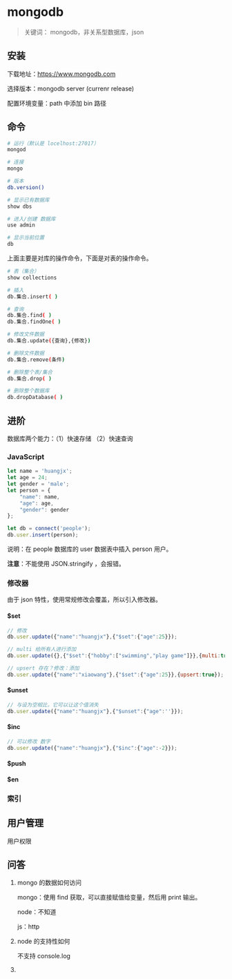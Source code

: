 # mongodb

> 关键词： mongodb，非关系型数据库，json

## 安装

下载地址：https://www.mongodb.com

选择版本：mongodb server (currenr release)

配置环境变量：path 中添加 bin 路径

## 命令

```bash
# 运行（默认是 locelhost:27017）
mongod

# 连接
mongo

# 版本
db.version()

# 显示已有数据库
show dbs

# 进入/创建 数据库
use admin

# 显示当前位置
db
```

上面主要是对库的操作命令，下面是对表的操作命令。

```bash
# 表（集合）
show collections

# 插入
db.集合.insert( )

# 查询
db.集合.find( )
db.集合.findOne( )

# 修改文件数据
db.集合.update({查询},{修改})

# 删除文件数据
db.集合.remove(条件)

# 删除整个表/集合
db.集合.drop( )

# 删除整个数据库
db.dropDatabase( )
```

## 进阶

数据库两个能力：（1）快速存储 （2）快速查询

### JavaScript

```js
let name = 'huangjx';
let age = 24;
let gender = 'male';
let person = {
    "name": name,
    "age": age,
    "gender": gender
};

let db = connect('people');
db.user.insert(person);
```

说明：在 people 数据库的 user 数据表中插入 person 用户。

**注意**：不能使用 JSON.stringify ，会报错。

### 修改器

由于 json 特性，使用常规修改会覆盖，所以引入修改器。

#### $set

```js
// 修改
db.user.update({"name":"huangjx"},{"$set":{"age":25}});

// multi 给所有人进行添加
db.user.update({},{"$set":{"hobby":["swimming","play game"]}},{multi:true});

// upsert 存在？修改：添加
db.user.update({"name":"xiaowang"},{"$set":{"age":25}},{upsert:true});
```

#### $unset

```js
// 与设为空相比，它可以让这个值消失
db.user.update({"name":"huangjx"},{"$unset":{"age":''}});
```

#### $inc

```js
// 可以修改 数字
db.user.update({"name":"huangjx"},{"$inc":{"age":-2}});
```

#### $push



#### $en





### 索引



## 用户管理

用户权限







## 问答

1. mongo 的数据如何访问

   mongo：使用 find 获取，可以直接赋值给变量，然后用 print 输出。

   node：不知道

   js：http

2. node 的支持性如何

   不支持 console.log

3. 



































